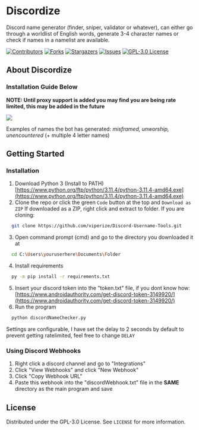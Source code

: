 # Discordize
Discord name generator (finder, sniper, validator or whatever), can either go through a worldlist of English words, generate 3-4 character names or check if names in a namelist are available.

[![Contributors][contributors-shield]][contributors-url]
[![Forks][forks-shield]][forks-url]
[![Stargazers][stars-shield]][stars-url]
[![Issues][issues-shield]][issues-url]
[![GPL-3.0 License][license-shield]][license-url]


## About Discordize

### Installation Guide Below

**NOTE: Until proxy support is added you may find you are being rate limited, this may be added in the future**

<img src="https://i.imgur.com/ZtOiaQk.png">

Examples of names the bot has generated: *misframed, unworship, unencountered* (+ multiple 4 letter names)

## Getting Started

### Installation

1. Download Python 3 (Install to PATH) [https://www.python.org/ftp/python/3.11.4/python-3.11.4-amd64.exe](https://www.python.org/ftp/python/3.11.4/python-3.11.4-amd64.exe)
2. Clone the repo or click the green `Code` button at the top and `Download as ZIP`
   If downloaded as a ZIP, right click and extract to folder. If you are cloning:
  ```sh
    git clone https://github.com/viperize/Discord-Username-Tools.git
  ```
3. Open command prompt (cmd) and go to the directory you downloaded it at
  ```sh
    cd C:\Users\youruserhere\Documents\Folder
  ```
4. Install requirements
  ```sh
    py -m pip install -r requirements.txt
  ```
5. Insert your discord token into the "token.txt" file, if you dont know how: [https://www.androidauthority.com/get-discord-token-3149920/](https://www.androidauthority.com/get-discord-token-3149920/)
5. Run the program
  ```sh
    python discordNameChecker.py
  ```
Settings are configurable, I have set the delay to 2 seconds by default to prevent getting ratelimited, feel free to change `DELAY`

### Using Discord Webhooks
1. Right click a discord channel and go to "Integrations"
2. Click "View Webhooks" and click "New Webhook"
3. Click "Copy Webhook URL"
4. Paste this webhook into the "discordWebhook.txt" file in the **SAME** directory as the main program and save
  
## License

Distributed under the GPL-3.0 License. See `LICENSE` for more information.

[contributors-shield]: https://img.shields.io/github/contributors/viperize/Discord-Username-Tools.svg?style=for-the-badge
[contributors-url]: https://github.com/viperize/Discord-Username-Tools/graphs/contributors
[forks-shield]: https://img.shields.io/github/forks/viperize/Discord-Username-Tools.svg?style=for-the-badge
[forks-url]: https://github.com/viperize/Discord-Username-Tools/network/members
[stars-shield]: https://img.shields.io/github/stars/viperize/Discord-Username-Tools.svg?style=for-the-badge
[stars-url]: https://github.com/viperize/Discord-Username-Tools/stargazers/
[issues-shield]: https://img.shields.io/github/issues/viperize/Discord-Username-Tools.svg?style=for-the-badge
[issues-url]: https://github.com/viperize/Discord-Username-Tools/issues
[license-shield]: https://img.shields.io/github/license/viperize/Discord-Username-Tools.svg?style=for-the-badge
[license-url]: https://github.com/viperize/Discord-Username-Tools/blob/main/LICENSE
